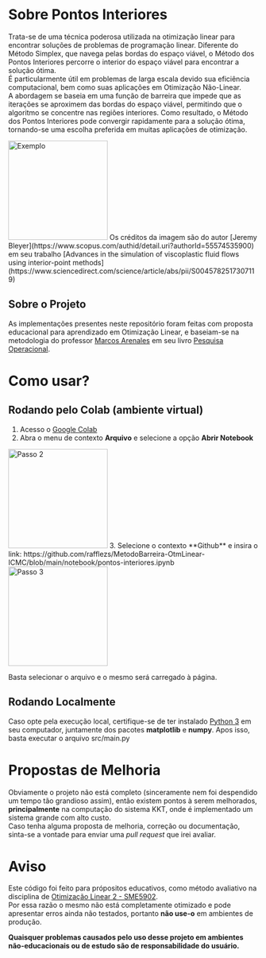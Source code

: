 # Sobre Pontos Interiores
Trata-se de uma técnica poderosa utilizada na otimização linear para encontrar soluções de problemas de programação linear. Diferente do Método Simplex, que navega pelas bordas do espaço viável, o Método dos Pontos Interiores percorre o interior do espaço viável para encontrar a solução ótima.  
É particularmente útil em problemas de larga escala devido sua eficiência computacional, bem como suas aplicações em Otimização Não-Linear.  
A abordagem se baseia em uma função de barreira que impede que as iterações se aproximem das bordas do espaço viável, permitindo que o algoritmo se concentre nas regiões interiores. Como resultado, o Método dos Pontos Interiores pode convergir rapidamente para a solução ótima, tornando-se uma escolha preferida em muitas aplicações de otimização.

<img src="https://www.researchgate.net/profile/Jeremy-Bleyer/publication/321066801/figure/fig1/AS:567437536841728@1512299059932/General-idea-of-the-interior-point-method-The-central-path-defines-a-set-of.png" alt="Exemplo" style="width:200px;"/>
Os créditos da imagem são do autor [Jeremy Bleyer](https://www.scopus.com/authid/detail.uri?authorId=55574535900) em seu trabalho [Advances in the simulation of viscoplastic fluid flows using interior-point methods](https://www.sciencedirect.com/science/article/abs/pii/S0045782517307119)

## Sobre o Projeto

As implementações presentes neste repositório foram feitas com proposta educacional para aprendizado em Otimização Linear, e baseiam-se na metodologia do professor [Marcos Arenales](http://www.otm.icmc.usp.br/index.php/pt/pessoas/professores/26-arenales) em seu livro [Pesquisa Operacional](https://www.amazon.com.br/Pesquisa-Operacional-Marcos-Arenales/dp/8535214542).

# Como usar?

## Rodando pelo Colab (ambiente virtual)

1. Acesso o [Google Colab](https://colab.new/)
2. Abra o menu de contexto **Arquivo** e selecione a opção **Abrir Notebook**
<img src="https://github.com/user-attachments/assets/613baa3f-b12c-42cd-bb8d-e53fc7fdb931" alt="Passo 2" style="width:200px;"/>
3. Selecione o contexto **Github** e insira o link: https://github.com/rafflezs/MetodoBarreira-OtmLinear-ICMC/blob/main/notebook/pontos-interiores.ipynb
<img src="https://github.com/user-attachments/assets/7680d78f-0421-48c3-8f9c-363b8b9fe4bc" alt="Passo 3" style="width:200px;"/>

Basta selecionar o arquivo e o mesmo será carregado à página.

## Rodando Localmente

Caso opte pela execução local, certifique-se de ter instalado [Python 3](https://www.python.org/downloads/) em seu computador, juntamente dos pacotes **matplotlib** e **numpy**.
Apos isso, basta executar o arquivo src/main.py

# Propostas de Melhoria

Obviamente o projeto não está completo (sinceramente nem foi despendido um tempo tão grandioso assim), então existem pontos à serem melhorados, **principalmente** na computação do sistema KKT, onde é implementado um sistema grande com alto custo.  
Caso tenha alguma proposta de melhoria, correção ou documentação, sinta-se a vontade para enviar uma _pull request_ que irei avaliar.

# Aviso
Este código foi feito para própositos educativos, como método avaliativo na disciplina de [Otimização Linear 2 - SME5902](https://www.icmc.usp.br/pos-graduacao/disciplinas?programa=55134&disciplina=SME5902).  
Por essa razão o mesmo não está completamente otimizado e pode apresentar erros ainda não testados, portanto **não use-o** em ambientes de produção.  

**Quaisquer problemas causados pelo uso desse projeto em ambientes não-educacionais ou de estudo são de responsabilidade do usuário.**
